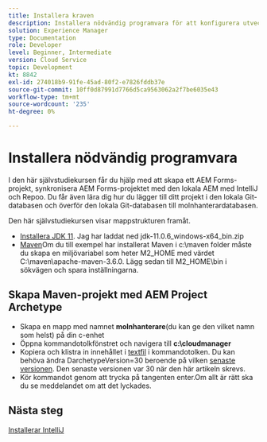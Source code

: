 ```yaml
---
title: Installera kraven
description: Installera nödvändig programvara för att konfigurera utvecklingsmiljön
solution: Experience Manager
type: Documentation
role: Developer
level: Beginner, Intermediate
version: Cloud Service
topic: Development
kt: 8842
exl-id: 274018b9-91fe-45ad-80f2-e7826fddb37e
source-git-commit: 10ff0d87991d7766d5ca9563062a2f7be6035e43
workflow-type: tm+mt
source-wordcount: '235'
ht-degree: 0%

---
```


# Installera nödvändig programvara

I den här självstudiekursen får du hjälp med att skapa ett AEM Forms-projekt, synkronisera AEM Forms-projektet med den lokala AEM med IntelliJ och Repoo. Du får även lära dig hur du lägger till ditt projekt i den lokala Git-databasen och överför den lokala Git-databasen till molnhanterardatabasen.




Den här självstudiekursen visar mappstrukturen framåt.

* [Installera JDK 11](https://www.oracle.com/java/technologies/downloads/#java11-windows). Jag har laddat ned jdk-11.0.6_windows-x64_bin.zip
* [Maven](https://maven.apache.org/guides/getting-started/windows-prerequisites.html)Om du till exempel har installerat Maven i c:\maven folder måste du skapa en miljövariabel som heter M2_HOME med värdet C:\maven\apache-maven-3.6.0. Lägg sedan till M2_HOME\bin i sökvägen och spara inställningarna.

## Skapa Maven-projekt med AEM Project Archetype

* Skapa en mapp med namnet **molnhanterare**(du kan ge den vilket namn som helst) på din c-enhet
* Öppna kommandotolkfönstret och navigera till **c:\cloudmanager**
* Kopiera och klistra in innehållet i [textfil](assets/creating-maven-project.txt) i kommandotolken. Du kan behöva ändra DarchetypeVersion=30 beroende på vilken [senaste versionen](https://github.com/adobe/aem-project-archetype/releases). Den senaste versionen var 30 när den här artikeln skrevs.
* Kör kommandot genom att trycka på tangenten enter.Om allt är rätt ska du se meddelandet om att det lyckades.

## Nästa steg

[Installerar IntelliJ](./intellij-set-up.md)